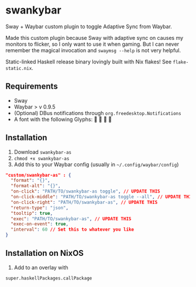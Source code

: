 # swankybar

Sway + Waybar custom plugin to toggle Adaptive Sync from Waybar.

Made this custom plugin because Sway with adaptive sync on causes my monitors to flicker, so I only want to use it when gaming. But I can never remember the magical invocation and `swaymsg --help` is not very helpful.

Static-linked Haskell release binary lovingly built with Nix flakes! See `flake-static.nix`.

## Requirements

- Sway
- Waybar > v 0.9.5
- (Optional) DBus notifications through `org.freedesktop.Notifications`
- A font with the following Glyphs: 󰓦 󱆢 󰓨 󰓧

## Installation

 1. Download `swankybar-as`
 2. `chmod +x swankybar-as`
 3. Add this to your Waybar config (usually in `~/.config/waybar/config`)
 
 ```json
 "custom/swankybar-as" : {
   "format": "{}",
   "format-alt": "{}",
   "on-click": "PATH/TO/swankybar-as toggle", // UPDATE THIS
   "on-click-middle": "PATH/TO/swankybar-as toggle --all", // UPDATE THIS
   "on-click-right": "PATH/TO/swankybar-as", // UPDATE THIS
   "return-type": "json",
   "tooltip": true,
   "exec": "PATH/TO/swankybar-as", // UPDATE THIS
   "exec-on-event": true,
   "interval": 60 // Set this to whatever you like
 }
 ```
 
## Installation on NixOS

 1. Add to an overlay with 
 ```nix
 super.haskellPackages.callPackage
 ```
